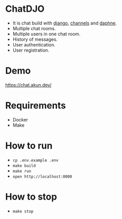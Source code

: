 # ChatDJO
- It is chat build with [django](https://pypi.org/project/Django/), [channels](https://pypi.org/project/channels/) and [daphne](https://pypi.org/project/daphne/).
- Multiple chat rooms.
- Multiple users in one chat room.
- History of messages.
- User authentication.
- User registration.

# Demo
https://chat.akun.dev/

# Requirements
- Docker
- Make

# How to run
- `cp .env.example .env`
- `make build`
- `make run`
- `open http://localhost:8000`

# How to stop
- `make stop`

